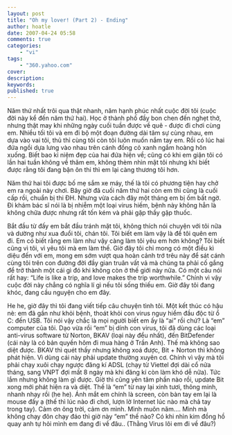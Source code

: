 ```yaml
---
layout: post
title: "Oh my lover! (Part 2) - Ending"
author: hoatle
date: 2007-04-24 05:58
comments: true
categories:
    - "vi"
tags:
    - "360.yahoo.com"
cover:
description:
keywords:
published: true
---
```


Năm thứ nhất trôi qua thật nhanh, năm hạnh phúc nhất cuộc đời tôi (cuộc đời này kể đến năm thứ hai).
Học ở thành phố đầy bon chen đến nghẹt thở, nhưng thật may khi những ngày cuối tuần được về quê -
được đi chơi cùng em. Nhiều tối tôi và em đi bộ một đoạn đường dài tâm sự cùng nhau, em dựa vào vai
tôi, thủ thỉ cùng tôi còn tôi luôn muốn nắm tay em. Rồi có lúc hai đứa ngồi dựa lưng vào nhau trên
cánh đồng cỏ xanh ngắm hoàng hôn xuống. Biết bao kỉ niệm đẹp của hai đứa hiện về; cũng có khi em
giận tôi có lần hai tuần không về thăm em, không thèm nhìn mặt tôi nhưng khi biết được rằng tôi đang
bận ôn thi thì em lại càng thương tôi hơn.

<!-- more -->

Năm thứ hai tôi được bố mẹ sắm xe máy, thế là tôi có phương tiện hay chở em ra ngoài này chơi. Bây
giờ đã cuối năm thứ hai còn em thì cũng là cuối cấp rồi, chuẩn bị thi ĐH. Nhưng vừa cách đây một
tháng em bị ốm bất ngờ. Đi khám bác sĩ nói là bị nhiễm một loại virus hiếm, bệnh này không hẳn là
không chữa được nhưng rất tốn kém và phải gặp thầy gặp thuốc.

Bắt đầu từ đấy em bắt đầu tránh mặt tôi, không thích nói chuyện với tôi nữa và dường như xua đuổi
tôi, chán tôi. Tôi biết em làm vậy là để tôi quên em đi. Em có biết rằng em làm như vậy càng làm tôi
yêu em hơn không? Tôi biết cũng vì tôi, vì yêu tôi mà em làm thế. Giờ đây tôi chỉ mong có một điều
kì diệu đến với em, mong em sớm vượt qua hoàn cảnh trớ trêu này để sát cánh cùng tôi trên con đường
đời đầy gian truân vất vả mà chúng ta phải cố gắng để trở thành một cái gì đó khi không còn ở thế
giới này nữa. Có một câu nói rất hay: “Life is like a trip, and love makes the trip worthwhile.”
Chính vì vậy cuộc đời này chẳng có nghĩa lí gì nếu tôi sống thiếu em. Giờ đây tôi đang khóc, đang
cầu nguyện cho em đây.

He he, giờ đây thì tôi đang viết tiếp câu chuyện tình tôi. Một kết thúc có hậu nè: em đã gần như
khỏi bệnh, thoát khỏi con virus nguy hiểm đầu độc từ ổ C: đến USB. Tôi nói vậy chắc là mọi người
biết em ấy là “ai” rồi chứ? Là “em” computer của tôi. Dạo vừa rồi “em” bị dính con virus, tôi đã
dùng các loại anti-virus software từ Norton, BKAV (loại này đểu nhất), đến BitDefender (cái này là
có bản quyền hôm đi mua hàng ở Trần Anh). Thế mà không sao diệt được. BKAV thì quét thấy nhưng không
xoá được, Bit + Norton thì không phát hiện. Vì dùng cái này phải update thường xuyên cơ. Chính vì
vậy mà tôi phải chạy xuôi chạy ngược đăng kí ADSL (chạy từ Viettel đợi dài cổ nửa tháng, sang VNPT
đợi mất 8 ngày mà khi đăng kí còn làm khó dễ nữa). Tức lắm nhưng không làm gì được. Giờ thì cũng yên
tâm phần nào rồi, update Bit xong mới phát hiện ra và diệt. Thế là “em” từ nay lại xinh tươi, thông
minh, nhanh nhạy rồi (he he). Ánh mắt em chính là screen, còn bàn tay em lại là mouse đấy ạ (thế thì
lúc nào đi chơi, lượn lờ Internet lúc nào mà chả tay trong tay). Cảm ơn ông trời, cảm ơn mình. Mình
muôn năm…. Mình mà không chạy đôn chạy đáo thì giờ này “em” thế nào? Có khi nhìn kim đồng hồ quay
anh tự hỏi mình em đang đi về đâu.. (Thằng Virus lôi em đi về đâu?)
